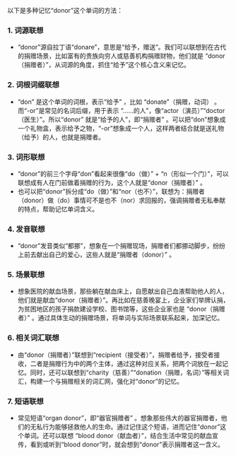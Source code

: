 以下是多种记忆“donor”这个单词的方法：

### 1. 词源联想
 - “donor”源自拉丁语“donare”，意思是“给予，赠送”。我们可以联想到在古代的捐赠场景，比如富有的贵族向穷人或慈善机构捐赠财物，他们就是 “donor（捐赠者）”，从词源的角度，抓住“给予”这个核心含义来记忆。
 
### 2. 词根词缀联想
 - “don” 是这个单词的词根，表示“给予” ，比如 “donate”（捐赠，动词） 。而“-or”是常见的名词后缀，用于表示 “……的人”，像“actor（演员）”“doctor（医生）”。所以“donor” 就是“给予的人”，即“捐赠者” 。可以把“don”想象成一个礼物盒，表示给予之物，“-or”想象成一个人，这样两者结合就是送礼物（给予）的人，也就是捐赠者。
 
### 3. 词形联想
 - “donor”的前三个字母“don”看起来很像“do（做）” + “n（形似一个门）”，可以联想成有人在门前做着捐赠的行为，这个人就是“donor（捐赠者）” 。
 - 也可以把“donor”拆分成“do（做）”和“nor（也不）”，联想为：捐赠者（donor）做（do）事情可不是也不（nor）求回报的，强调捐赠者无私奉献的特点，帮助记忆单词含义。
 
### 4. 发音联想
 - “donor”发音类似“都挪”，想象在一个捐赠现场，捐赠者们都挪动脚步，纷纷上前去献出自己的爱心，这些人就是“捐赠者（donor）” 。
 
### 5. 场景联想
 - 想象医院的献血场景，那些躺在献血床上，自愿献出自己血液帮助他人的人，他们就是献血“donor（捐赠者）”。再比如在慈善晚宴上，企业家们举牌认捐，为贫困地区的孩子捐款建设学校、图书馆等，这些企业家也是 “donor（捐赠者）” 。通过具体生动的捐赠场景，将单词与实际场景联系起来，加深记忆。
 
### 6. 相关词汇联想
 - 由“donor（捐赠者）”联想到“recipient（接受者）”，捐赠者给予，接受者接收，二者是捐赠行为中的两个主体，通过这种对应关系，把两个词放在一起记忆。同时，还可以联想到“charity（慈善）”“donation（捐赠，名词）”等相关词汇，构建一个与捐赠相关的词汇网，强化对“donor”的记忆。
 
### 7. 短语联想
 - 常见短语“organ donor”，即“器官捐赠者” 。想象那些伟大的器官捐赠者，他们的无私行为能够拯救他人的生命。通过记住这个短语，进而记住“donor”这个单词。还可以联想 “blood donor（献血者）”，结合生活中常见的献血宣传，看到或听到“blood donor”时，就会想到“donor”表示捐赠者这一含义。 